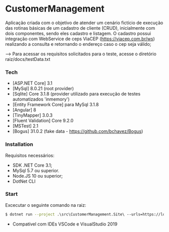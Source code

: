 # CustomerManagement
Aplicação criada com o objetivo de atender um cenário fictício de execução das rotinas básicas de um cadastro de cliente (CRUD), inicialmente com dois componentes, sendo eles cadastro e listagem.
O cadastro possui integração com WebService de ceps ViaCEP (https://viacep.com.br/ws) realizando a consulta e retornando o endereço caso o cep seja válido;

--> Para acessar os requisitos solicitados para o teste, acesse o diretório raiz/docs/testData.txt

### Tech

* [ASP.NET Core] 3.1
* [MySql] 8.0.21 (root provider)
* [Sqlite] Core 3.1.8 (provider utilizado para execução de testes automatizados 'inmemory')
* [Entity Framework Core] para MySql 3.1.8
* [Angular] 8
* [TinyMapper] 3.0.3
* [Fluent Validation] Core 9.2.0
* [MSTest] 2.1 
* [Bogus] 31.0.2 (fake data - https://github.com/bchavez/Bogus)

### Installation
Requisitos necessários:

* SDK .NET Core 3.1;
* MySql 5.7 ou superior.
* Node.JS 10 ou superior;
* DotNet CLI

### Start

Excecutar o seguinte comando na raiz:

```sh
$ dotnet run --project .\src\CustomerManagement.Site\ --urls=https://localhost:44389/
```
- Compatível com IDEs VSCode e VisualStudio 2019
